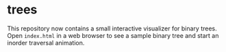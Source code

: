 # trees

This repository now contains a small interactive visualizer for binary trees.
Open `index.html` in a web browser to see a sample binary tree and start an
inorder traversal animation.
